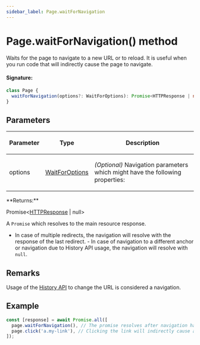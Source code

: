 ```yaml
---
sidebar_label: Page.waitForNavigation
---
```


# Page.waitForNavigation() method

Waits for the page to navigate to a new URL or to reload. It is useful when you run code that will indirectly cause the page to navigate.

#### Signature:

```typescript
class Page {
  waitForNavigation(options?: WaitForOptions): Promise<HTTPResponse | null>;
}
```

## Parameters

<table><thead><tr><th>

Parameter

</th><th>

Type

</th><th>

Description

</th></tr></thead>
<tbody><tr><td>

options

</td><td>

[WaitForOptions](./puppeteer.waitforoptions.md)

</td><td>

_(Optional)_ Navigation parameters which might have the following properties:

</td></tr>
</tbody></table>
**Returns:**

Promise&lt;[HTTPResponse](./puppeteer.httpresponse.md) \| null&gt;

A `Promise` which resolves to the main resource response.

- In case of multiple redirects, the navigation will resolve with the response of the last redirect. - In case of navigation to a different anchor or navigation due to History API usage, the navigation will resolve with `null`.

## Remarks

Usage of the [History API](https://developer.mozilla.org/en-US/docs/Web/API/History_API) to change the URL is considered a navigation.

## Example

```ts
const [response] = await Promise.all([
  page.waitForNavigation(), // The promise resolves after navigation has finished
  page.click('a.my-link'), // Clicking the link will indirectly cause a navigation
]);
```
